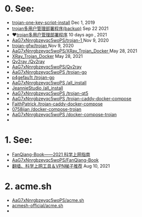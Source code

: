 # 0. See:
 - [trojan-one-key-script-install](https://github.com/AaG7xNnrgbzeyqc5woPS/trojan-one-key-script-install)  Dec 1, 2019
 - [trojan多用户管理部署程序(backup)](https://github.com/AaG7xNnrgbzeyqc5woPS/trojan-2)  Sep 22 2021
 - ❤️[trojan多用户管理部署程序](https://github.com/Jrohy/trojan)                       10 days ago , 2021
 - [ AaG7xNnrgbzeyqc5woPS/trojan-1 ](https://github.com/AaG7xNnrgbzeyqc5woPS/trojan-1) Nov 9, 2020
 - [ trojan-gfw/trojan ](https://github.com/trojan-gfw/trojan)        Nov 9, 2020
 - [ AaG7xNnrgbzeyqc5woPS/XRay_Trojan_Docker ](https://github.com/AaG7xNnrgbzeyqc5woPS/XRay_Trojan_Docker)  May 28, 2021
 - [XRay_Trojan_Docker](https://github.com/maidoudouo/XRay_Trojan_Docker)  May 28, 2021
 - [Qv2ray /Qv2ray ](https://github.com/Qv2ray/Qv2ray)
 - [AaG7xNnrgbzeyqc5woPS/Qv2ray](https://github.com/AaG7xNnrgbzeyqc5woPS/Qv2ray)
 - [ AaG7xNnrgbzeyqc5woPS /trojan-go ](https://github.com/AaG7xNnrgbzeyqc5woPS/trojan-go)
 - [ p4gefau1t /trojan-go](https://github.com/p4gefau1t/trojan-go)
 - [ AaG7xNnrgbzeyqc5woPS /all_install](https://github.com/AaG7xNnrgbzeyqc5woPS/all_install)
 - [ JeannieStudio /all_install ](https://github.com/JeannieStudio/all_install)
 - [ AaG7xNnrgbzeyqc5woPS /trojan-qt5 ](https://github.com/AaG7xNnrgbzeyqc5woPS/trojan-qt5)
 - [ AaG7xNnrgbzeyqc5woPS /trojan-caddy-docker-compose ]( https://github.com/AaG7xNnrgbzeyqc5woPS/trojan-caddy-docker-compose )
 - [ FaithPatrick /trojan-caddy-docker-compose ](https://github.com/FaithPatrick/trojan-caddy-docker-compose)
 - [ 0758jian /docker-compose-trojan ](https://github.com/0758jian/docker-compose-trojan)
 - [ AaG7xNnrgbzeyqc5woPS /docker-compose-trojan ](https://github.com/AaG7xNnrgbzeyqc5woPS/docker-compose-trojan)
 - 


# 1. See:
  - [FanQiang-Book——2021 科学上网指南](https://github.com/xiaoming-ssr/FanQiang-Book)
  - [AaG7xNnrgbzeyqc5woPS/FanQiang-Book ](https://github.com/AaG7xNnrgbzeyqc5woPS/FanQiang-Book)
  - [翻墙、科学上网工具＆VPN梯子推荐](https://github.com/AaG7xNnrgbzeyqc5woPS/fanqiang-vpn.github.io)  Aug 10, 2021

# 2. acme.sh
  - [ AaG7xNnrgbzeyqc5woPS/acme.sh ](https://github.com/AaG7xNnrgbzeyqc5woPS/acme.sh)
  - [ acmesh-official/acme.sh ](https://github.com/acmesh-official/acme.sh)
  - 

